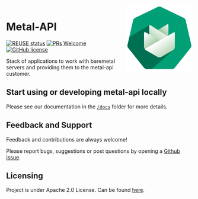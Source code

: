 <img src="./docs/assets/logo.png" alt="Logo of the project" align="right">

# Metal-API
[![REUSE status](https://api.reuse.software/badge/github.com/ironcore-dev/metal)](https://api.reuse.software/info/github.com/ironcore-dev/metal)
[![PRs Welcome](https://img.shields.io/badge/PRs-welcome-brightgreen.svg?style=flat-square)](http://makeapullrequest.com)
[![GitHub license](https://img.shields.io/badge/license-APACHE-blue.svg?style=flat-square)](https://github.com/ironcore-dev/metal/blob/main/LICENSE)

Stack of applications to work with baremetal servers and providing them to the metal-api customer.

## Start using or developing metal-api locally

Please see our documentation in the [`/docs`](./docs) folder for more details.

## Feedback and Support

Feedback and contributions are always welcome!

Please report bugs, suggestions or post questions by opening a [Github issue](https://github.com/ironcore-dev/metal/issues).

## Licensing

Project is under Apache 2.0 License.
Can be found [here](https://github.com/ironcore-dev/metal/blob/main/LICENSE).
